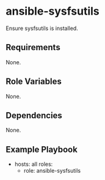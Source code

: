 # ansible-sysfsutils #

Ensure sysfsutils is installed.


## Requirements ##

None.

## Role Variables ##

None.

## Dependencies ##

None.

## Example Playbook ##

- hosts: all
  roles:
   - role: ansible-sysfsutils
